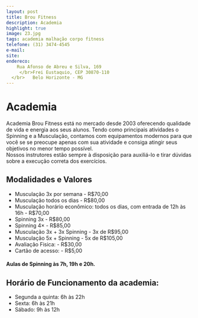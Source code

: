 ```yaml
---
layout: post
title: Brou Fitness
description: Academia
highlight: true
image: 23.jpg
tags: academia malhação corpo fitness 
telefone: (31) 3474-4545
e-mail: 
site: 
endereco:
    Rua Afonso de Abreu e Silva, 169  
     </br>Frei Eustaquio, CEP 30870-110
  </br>   Belo Horizonte - MG
---
```


# Academia

Academia Brou Fitness está no mercado desde 2003 oferecendo qualidade de vida e energia aos seus alunos. 
Tendo como principais atividades o Spinning e a Musculação, contamos com equipamentos modernos 
para que você se se preocupe apenas com sua atividade e consiga atingir seus objetivos no 
menor tempo possível.  
Nossos instrutores estão sempre à disposição para auxiliá-lo e tirar dúvidas sobre a execução correta dos exercícios.

## Modalidades e Valores

* Musculação 3x por semana - R$70,00
* Musculação todos os dias - R$80,00
* Musculação horário econômico: todos os dias, com entrada de 12h às 16h - R$70,00
* Spinning 3x - R$80,00
* Spinning 4× - R$85,00
* Musculação 3x + 3x Spinning - 3x de R$95,00
* Musculação 5x + Spinning - 5x de R$105,00
* Avaliação Fisica: - R$30,00
* Cartão de acesso: - R$5,00

#### Aulas de Spinning às 7h, 19h e 20h.

## Horário de Funcionamento da academia:

* Segunda a quinta: 6h às 22h
* Sexta: 6h às 21h
* Sábado: 9h às 12h
 




